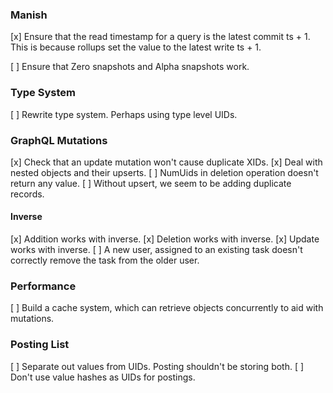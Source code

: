 ### Manish

[x] Ensure that the read timestamp for a query is the latest
  commit ts + 1. This is because rollups set the value to the latest write
  ts + 1.

[ ] Ensure that Zero snapshots and Alpha snapshots work.

### Type System

[ ] Rewrite type system. Perhaps using type level UIDs.

### GraphQL Mutations

[x] Check that an update mutation won't cause duplicate XIDs.
[x] Deal with nested objects and their upserts.
[ ] NumUids in deletion operation doesn't return any value.
[ ] Without upsert, we seem to be adding duplicate records.

#### Inverse

[x] Addition works with inverse.
[x] Deletion works with inverse.
[x] Update works with inverse.
[ ] A new user, assigned to an existing task doesn't correctly remove the task
    from the older user.

### Performance

[ ] Build a cache system, which can retrieve objects concurrently to aid with mutations.

### Posting List

[ ] Separate out values from UIDs. Posting shouldn't be storing both.
[ ] Don't use value hashes as UIDs for postings.

